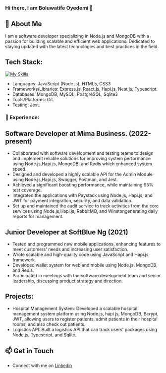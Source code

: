 ### Hi there, I am Boluwatife Oyedemi 👋

<!--
**Boluwat/Boluwat** is a ✨ _special_ ✨ repository because its `README.md` (this file) appears on your GitHub profile.

Here are some ideas to get you started:

- 🔭 I’m currently working on ...
- 🌱 I’m currently learning ...
- 👯 I’m looking to collaborate on ...
- 🤔 I’m looking for help with ...
- 💬 Ask me about ...
- 📫 How to reach me: ...
- 😄 Pronouns: ...
- ⚡ Fun fact: ...
-->

## 🚀 About Me

I am a software developer specializing in Node.js and MongoDB with a passion for building scalable and efficient web applications. Dedicated to staying updated with the latest technologies and best practices in the field.

## Tech Stack:
[![My Skills](https://skillicons.dev/icons?i=js,html,css,git,express,jest,MongoDB,MySQL,nestjs,nextjs,nodejs,sqlite,ts,react)](https://skillicons.dev)

- Languages: JavaScript (Node.js), HTML5, CSS3
- Frameworks/Libraries: Express.js, React.js, Hapi.js, Nest.js, Typescript.
- Databases: MongoDB, MySQL, PostgreSQL, Sqlite3
- Tools/Platforms: Git.
- Testing: Jest.

### 🔭 Experience:

## Software Developer at Mima Business. (2022-present)

- Collaborated with software development and testing teams to design and implement reliable solutions for improving system performance using Node.js,Hapi.js, MongoDB, and Redis which 
  enhanced system speed. 
- Designed and developed a highly scalable API for the Admin Module using Node.js,Hapi.js, Swagger, Postman, and Jest. 
- Achieved a significant boosting performance, while maintaining 95% test coverage. 
- Integrated the applications with Paystack using Node.js, Hapi.js, and JWT for payment integration,  security,  and data validation. 
- Set up and maintained the audit service to track activities from the core services using Node.js,Hapi.js, RabbitMQ, and 
  Winstongenerating daily reports for management. 

## Junior Developer at SoftBlue Ng (2021)

- Tested and programmed new mobile applications, enhancing features to meet customers' needs and increasing user satisfaction. 
- Wrote scalable and high-quality code using JavaScript and Hapi.js framework. 
- Developed wallet system for web and mobile using Node.js, MongoDB, and Redis.
- Participated in meetings with the software development team and senior leadership, discussing product strategy and direction.


## Projects:

- Hospital Management System: Developed a scalable hospital management system platform using Node.js, hapi js, MongoDB, Bcrypt, JWT, 
  allowing users to register patients, admit patients in their hospital rooms, and also check out patients.
- Logistics API: Built a logistics API that can track users' packages using Node.js, Typescript, and Sqlite.

## 📫 Get in Touch
- Connect with me on [Linkedin](https://www.linkedin.com/in/boluwatife-oyedemi)


